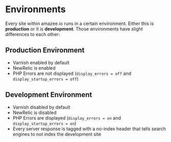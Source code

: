 # Environments

Every site within amazee.io runs in a certain environment. Either this is **production** or it is **development**. Those environments have slight differences to each other:

## Production Environment

- Varnish enabled by default
- NewRelic is enabled
- PHP Errors are not displayed (`display_errors = off` and `display_startup_errors = off`)

## Development Environment

- Varnish disabled by default
- NewRelic is disabled
- PHP Errors are displayed (`display_errors = on` and `display_startup_errors = on`)
- Every server response is tagged with a no-index header that tells search engines to not index the development site
